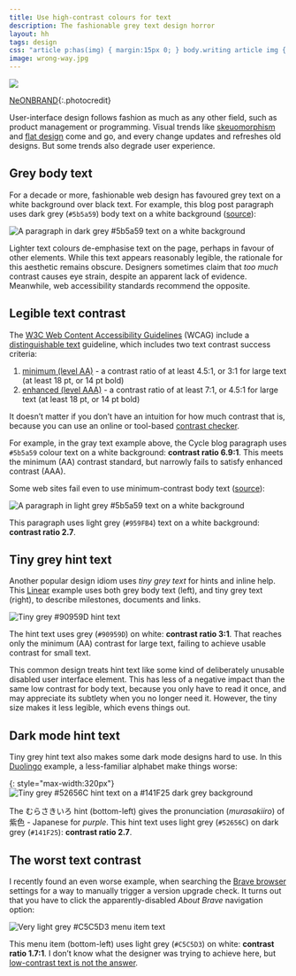 ```yaml
---
title: Use high-contrast colours for text
description: The fashionable grey text design horror
layout: hh
tags: design
css: "article p:has(img) { margin:15px 0; } body.writing article img { border: 1px solid #ddd; max-width:calc(100% - 3px) } article ol { width:calc(40em - 40px)}"
image: wrong-way.jpg
---
```


![](wrong-way.jpg)

[NeONBRAND](https://unsplash.com/photos/-Cmz06-0btw){:.photocredit}

User-interface design follows fashion as much as any other field,
such as product management or programming.
Visual trends like [skeuomorphism](https://en.wikipedia.org/wiki/Skeuomorph) and
[flat design](https://en.wikipedia.org/wiki/Flat_design) come and go,
and every change updates and refreshes old designs.
But some trends also degrade user experience.

## Grey body text

For a decade or more, fashionable web design has favoured grey text on a white background over black text.
For example, this blog post paragraph uses dark grey (`#5b5a59`) body text on a white background
([source](https://www.cycle.app/blog/stop-counting-feature-requests)):

![A paragraph in dark grey #5b5a59 text on a white background](contrast/cycle-blog.webp)

Lighter text colours de-emphasise text on the page, perhaps in favour of other elements.
While this text appears reasonably legible, the rationale for this aesthetic remains obscure.
Designers sometimes claim that _too much_ contrast causes eye strain, despite an apparent lack of evidence.
Meanwhile, web accessibility standards recommend the opposite.

## Legible text contrast

The [W3C Web Content Accessibility Guidelines](https://www.w3.org/WAI/standards-guidelines/#wcag2)
(WCAG) include a [distinguishable text](https://www.w3.org/TR/WCAG21/#distinguishable) guideline, 
which includes two text contrast success criteria:

1. [minimum (level AA)](https://www.w3.org/WAI/WCAG21/Understanding/contrast-minimum) - 
   a contrast ratio of at least 4.5:1, or 3:1 for large text (at least 18 pt, or 14 pt bold)
2. [enhanced (level AAA)](https://www.w3.org/WAI/WCAG21/Understanding/contrast-enhanced) - 
   a contrast ratio of at least 7:1, or 4.5:1 for large text (at least 18 pt, or 14 pt bold)

It doesn’t matter if you don’t have an intuition for how much contrast that is,
because you can use an online or tool-based [contrast checker](https://contrastchecker.com).

For example, in the gray text example above, the Cycle blog paragraph uses `#5b5a59` colour text on a white background: **contrast ratio 6.9:1**.
This meets the minimum (AA) contrast standard, but narrowly fails to satisfy enhanced contrast (AAA).

Some web sites fail even to use minimum-contrast body text ([source](https://www.planhat.com/careers/)):

![A paragraph in light grey #5b5a59 text on a white background](contrast/planhat-careers.webp)

This paragraph uses light grey (`#959FB4`) text on a white background: **contrast ratio 2.7**.

## Tiny grey hint text

Another popular design idiom uses _tiny grey text_ for hints and inline help.
This [Linear](linear-projects) example uses both grey body text (left), 
and tiny grey text (right), to describe milestones, documents and links.

![Tiny grey #90959D hint text](contrast/linear-project.webp)

The hint text uses grey (`#90959D`) on white: **contrast ratio 3:1**.
That reaches only the minimum (AA) contrast for large text, failing to achieve usable contrast for small text.

This common design treats hint text like some kind of deliberately unusable disabled user interface element.
This has less of a negative impact than the same low contrast for body text, because you only have to read it once,
and may appreciate its subtlety when you no longer need it.
However, the tiny size makes it less legible, which evens things out.

## Dark mode hint text

Tiny grey hint text also makes some dark mode designs hard to use.
In this [Duolingo](https://en.wikipedia.org/wiki/Duolingo) example,
a less-familiar alphabet make things worse:

{: style="max-width:320px"}
![Tiny grey #52656C hint text on a #141F25 dark grey background](contrast/duolingo.webp)

The むらさきいろ hint (bottom-left) gives the pronunciation (_murasakiiro_) of 紫色 - Japanese for _purple_.
This hint text uses light grey (`#52656C`) on dark grey (`#141F25`): **contrast ratio 2.7**.

## The worst text contrast

I recently found an even worse example, when searching the
[Brave browser](https://brave.com) settings for a way to manually trigger a version upgrade check.
It turns out that you have to click the apparently-disabled _About Brave_ navigation option:

![Very light grey #C5C5D3 menu item text](contrast/brave-settings.webp)

This menu item (bottom-left) uses light grey (`#C5C5D3`) on white: **contrast ratio 1.7:1**. 
I don’t know what the designer was trying to achieve here, but
[low-contrast text is not the answer](https://www.nngroup.com/articles/low-contrast/).